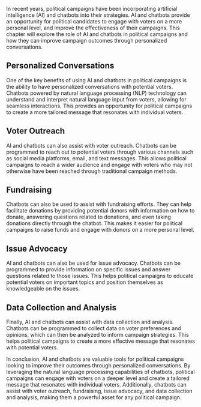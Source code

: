 
In recent years, political campaigns have been incorporating artificial intelligence (AI) and chatbots into their strategies. AI and chatbots provide an opportunity for political candidates to engage with voters on a more personal level, and improve the effectiveness of their campaigns. This chapter will explore the role of AI and chatbots in political campaigns and how they can improve campaign outcomes through personalized conversations.

Personalized Conversations
--------------------------

One of the key benefits of using AI and chatbots in political campaigns is the ability to have personalized conversations with potential voters. Chatbots powered by natural language processing (NLP) technology can understand and interpret natural language input from voters, allowing for seamless interactions. This provides an opportunity for political campaigns to create a more tailored message that resonates with individual voters.

Voter Outreach
--------------

AI and chatbots can also assist with voter outreach. Chatbots can be programmed to reach out to potential voters through various channels such as social media platforms, email, and text messages. This allows political campaigns to reach a wider audience and engage with voters who may not otherwise have been reached through traditional campaign methods.

Fundraising
-----------

Chatbots can also be used to assist with fundraising efforts. They can help facilitate donations by providing potential donors with information on how to donate, answering questions related to donations, and even taking donations directly through the chatbot. This makes it easier for political campaigns to raise funds and engage with donors on a more personal level.

Issue Advocacy
--------------

AI and chatbots can also be used for issue advocacy. Chatbots can be programmed to provide information on specific issues and answer questions related to those issues. This helps political campaigns to educate potential voters on important topics and position themselves as knowledgeable on the issues.

Data Collection and Analysis
----------------------------

Finally, AI and chatbots can assist with data collection and analysis. Chatbots can be programmed to collect data on voter preferences and opinions, which can then be analyzed to inform campaign strategies. This helps political campaigns to create a more effective message that resonates with potential voters.

In conclusion, AI and chatbots are valuable tools for political campaigns looking to improve their outcomes through personalized conversations. By leveraging the natural language processing capabilities of chatbots, political campaigns can engage with voters on a deeper level and create a tailored message that resonates with individual voters. Additionally, chatbots can assist with voter outreach, fundraising, issue advocacy, and data collection and analysis, making them a powerful asset for any political campaign.
